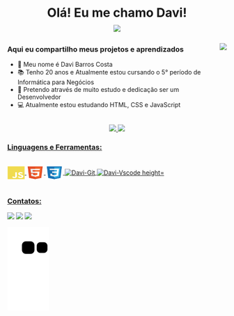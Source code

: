 <h1 align="center">Olá! Eu me chamo Davi! <br> <img src="https://user-images.githubusercontent.com/102886070/162833504-e8df4871-3a37-42b0-881a-b33082af2947.gif"
 width="50" /></h1> 



<img align="right" src="https://user-images.githubusercontent.com/102886070/162827042-2ea59b60-4668-40b4-8c94-0ecc49d09205.gif"   height="170"/> 

### Aqui eu compartilho meus projetos e aprendizados

- 🙂  Meu nome é Davi Barros Costa
- 📚  Tenho 20 anos e Atualmente  estou cursando o 5° período de Informática para Negócios
- 🎯  Pretendo através de muito estudo e dedicação ser um Desenvolvedor 
- 💻  Atualmente estou estudando HTML, CSS e JavaScript
<br>
<div align="center">
  <a href="https://github.com/Davibarroscosta">
  <img height="180em" src="https://github-readme-stats.vercel.app/api?username=Davibarroscosta&show_icons=true&theme=dark&include_all_commits=true&count_private=true"/>
  <img height="180em" src="https://github-readme-stats.vercel.app/api/top-langs/?username=Davibarroscosta&layout=compact&langs_count=7&theme=dark"/>
</div>

 <h3 align="left"> Linguagens e Ferramentas:</h3>
 
 <div style="display: inline_block"><br>
  <img align="center" alt="Davi-Js" height="30" width="40" src="https://raw.githubusercontent.com/devicons/devicon/master/icons/javascript/javascript-plain.svg">
  <img align="center" alt="Davi-HTML" height="30" width="40" src="https://raw.githubusercontent.com/devicons/devicon/master/icons/html5/html5-original.svg">
  <img align="center" alt="Davi-CSS" height="30" width="40" src="https://raw.githubusercontent.com/devicons/devicon/master/icons/css3/css3-original.svg">
  <img align="center" alt="Davi-Git"height="30" width="40" src="https://cdn.jsdelivr.net/gh/devicons/devicon/icons/git/git-original.svg" />
  <img align="center" alt="Davi-Vscode height="30" width="40" src="https://cdn.jsdelivr.net/gh/devicons/devicon/icons/vscode/vscode-original.svg" /> <br>
 </div>
</br>
 

  <h3 align="left"> Contatos: </h3>
  <div>
  <a href="https://instagram.com/davi.barros.costa"><img src="https://img.shields.io/badge/-Instagram-%23E4405F?style=for-the-badge&logo=instagram&logoColor=white" target="_blank"></a> 
  <a href = "mailto:davibacosta1@gmail.com"><img src="https://img.shields.io/badge/-Gmail-%23333?style=for-the-badge&logo=gmail&logoColor=white" target="_blank"></a>
  <a href="https://www.linkedin.com/in/davi-barros-costa-3448a5215 " target="_blank"><img src="https://img.shields.io/badge/-LinkedIn-%230077B5?style=for-the-badge&logo=linkedin&logoColor=white" target="_blank"></a> 
 
  ![Snake animation](https://github.com/Davibarroscosta/Davibarroscosta/blob/output/github-contribution-grid-snake.svg)
 
</div>

  
 
  
  
 

